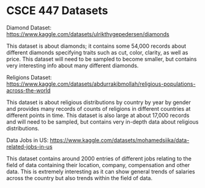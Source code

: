 # CSCE 447 Datasets

Diamond Dataset: https://www.kaggle.com/datasets/ulrikthygepedersen/diamonds

This dataset is about diamonds; it contains some 54,000 records about different diamonds specifying traits such as cut, color, clarity, as well as price.  This dataset will need to be sampled to become smaller, but contains very interesting info about many different diamonds.

Religions Dataset: https://www.kaggle.com/datasets/abdurrakibmollah/religious-populations-across-the-world

This dataset is about religious distributions by country by year by gender and provides many records of counts of religions in different countries at different points in time.  This dataset is also large at about 17,000 records and will need to be sampled, but contains very in-depth data about religious distributions.

Data Jobs in US: https://www.kaggle.com/datasets/mohamedsiika/data-related-jobs-in-us

This dataset contains around 2000 entries of different jobs relating to the field of data containing their location, company, compensation and other data.  This is extremely interesting as it can show general trends of salaries across the country but also trends within the field of data.
